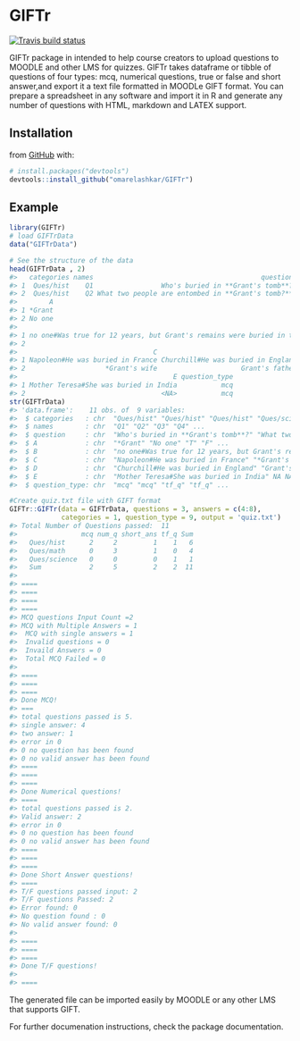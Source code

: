 
<!-- README.md is generated from README.Rmd. Please edit that file -->

# GIFTr

<!-- badges: start -->

[![Travis build
status](https://travis-ci.org/omarelashkar/GIFTr.svg?branch=master)](https://travis-ci.org/omarelashkar/GIFTr)
<!-- badges: end -->

GIFTr package in intended to help course creators to upload questions to
MOODLE and other LMS for quizzes. GIFTr takes dataframe or tibble of
questions of four types: mcq, numerical questions, true or false and
short answer,and export it a text file formatted in MOODLe GIFT format.
You can prepare a spreadsheet in any software and import it in R and
generate any number of questions with HTML, markdown and LATEX support.

## Installation

from [GitHub](https://github.com/) with:

``` r
# install.packages("devtools")
devtools::install_github("omarelashkar/GIFTr")
```

## Example

``` r
library(GIFTr)
# load GIFTrData
data("GIFTrData")

# See the structure of the data
head(GIFTrData , 2)
#>   categories names                                          question
#> 1  Ques/hist    Q1                 Who's buried in **Grant's tomb**?
#> 2  Ques/hist    Q2 What two people are entombed in **Grant's tomb?**
#>        A
#> 1 *Grant
#> 2 No one
#>                                                                                   B
#> 1 no one#Was true for 12 years, but Grant's remains were buried in the tomb in 1897
#> 2                                                                            *Grant
#>                                  C                                  D
#> 1 Napoleon#He was buried in France Churchill#He was buried in England
#> 2                    *Grant's wife                     Grant's father
#>                                       E question_type
#> 1 Mother Teresa#She was buried in India           mcq
#> 2                                  <NA>           mcq
str(GIFTrData)
#> 'data.frame':    11 obs. of  9 variables:
#>  $ categories   : chr  "Ques/hist" "Ques/hist" "Ques/hist" "Ques/science" ...
#>  $ names        : chr  "Q1" "Q2" "Q3" "Q4" ...
#>  $ question     : chr  "Who's buried in **Grant's tomb**?" "What two people are entombed in **Grant's tomb?**" "Grant was buried in a tomb in New York City" "The sun rises in the West." ...
#>  $ A            : chr  "*Grant" "No one" "T" "F" ...
#>  $ B            : chr  "no one#Was true for 12 years, but Grant's remains were buried in the tomb in 1897" "*Grant" NA NA ...
#>  $ C            : chr  "Napoleon#He was buried in France" "*Grant's wife" NA NA ...
#>  $ D            : chr  "Churchill#He was buried in England" "Grant's father" NA NA ...
#>  $ E            : chr  "Mother Teresa#She was buried in India" NA NA NA ...
#>  $ question_type: chr  "mcq" "mcq" "tf_q" "tf_q" ...

#Create quiz.txt file with GIFT format 
GIFTr::GIFTr(data = GIFTrData, questions = 3, answers = c(4:8), 
             categories = 1, question_type = 9, output = 'quiz.txt')
#> Total Number of Questions passed:  11              
#>                mcq num_q short_ans tf_q Sum
#>   Ques/hist      2     2         1    1   6
#>   Ques/math      0     3         1    0   4
#>   Ques/science   0     0         0    1   1
#>   Sum            2     5         2    2  11
#> 
#> ==== 
#> ==== 
#> ==== 
#> ====
#> MCQ questions Input Count =2
#> MCQ with Multiple Answers = 1
#>  MCQ with single answers = 1
#>  Invalid questions = 0
#>  Invaild Answers = 0
#>  Total MCQ Failed = 0
#> 
#> ==== 
#> ==== 
#> ==== 
#> Done MCQ! 
#> ===
#> total questions passed is 5. 
#> single answer: 4 
#> two answer: 1 
#> error in 0 
#> 0 no question has been found 
#> 0 no valid answer has been found
#> ==== 
#> ==== 
#> ==== 
#> Done Numerical questions! 
#> ====
#> total questions passed is 2. 
#> Valid answer: 2 
#> error in 0 
#> 0 no question has been found 
#> 0 no valid answer has been found
#> ==== 
#> ==== 
#> ==== 
#> Done Short Answer questions! 
#> ====
#> T/F questions passed input: 2 
#> T/F questions Passed: 2 
#> Error found: 0 
#> No question found : 0 
#> No valid answer found: 0
#> 
#> ==== 
#> ==== 
#> ==== 
#> Done T/F questions!
#>  
#> ====
```

The generated file can be imported easily by MOODLE or any other LMS
that supports GIFT.

For further documenation instructions, check the package documentation.
